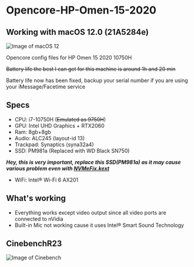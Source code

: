 # Opencore-HP-Omen-15-2020
## Working with macOS 12.0 (21A5284e)
![Image of macOS 12](https://raw.githubusercontent.com/lunjielee/Opencore-HP-Omen-15-2020/monterey/macOS12.png)

Opencore config files for HP Omen 15 2020 10750H

~~Battery life the best I can get for this machine is around 1h and 20 min~~

Battery life now has been fixed, backup your serial number if you are using your iMessage/Facetime service

## Specs
* CPU: i7-10750H (~~Emulated as 9750H~~)
* GPU: Intel UHD Graphics + RTX2060
* Ram: 8gb+8gb
* Audio: ALC245 (layout-id 13)
* Trackpad: Synaptics (syna32a4)
* SSD: PM981a (Replaced with WD Black SN750)

***Hey, this is very important, replace this SSD(PM981a) as it may cause various problem even with [NVMeFix.kext](https://github.com/acidanthera/NVMeFix)***
* WiFi: Intel® Wi-Fi 6 AX201

## What's working
* Everything works except video output since all video ports are connected to nVidia 
* Built-in Mic not working cause it uses Intel® Smart Sound Technology

## CinebenchR23
![Image of Cinebench](https://raw.githubusercontent.com/lunjielee/Opencore-HP-Omen-15-2020/master/cinebench.png)
